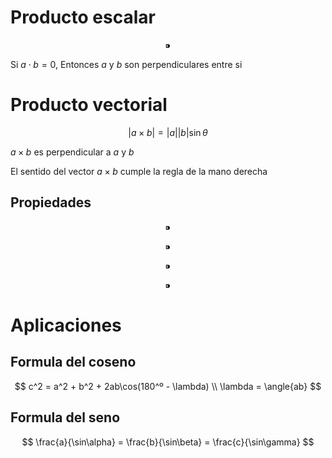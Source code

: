 # Producto escalar

$$
⁍
$$

Si $a \cdot b = 0$, Entonces $a$ y $b$ son perpendiculares entre si

# Producto vectorial

$$
|a\times b| = |a||b|\sin\theta
$$

$a \times b$ es perpendicular a $a$ y $b$

El sentido del vector $a \times b$ cumple la regla de la mano derecha

## Propiedades

$$
⁍
$$

$$
⁍
$$

$$
⁍
$$

$$
⁍
$$

# Aplicaciones

## Formula del coseno

$$
c^2 = a^2 + b^2 + 2ab\cos(180^º - \lambda) \\ \lambda = \angle{ab}
$$

## Formula del seno

$$
\frac{a}{\sin\alpha} = \frac{b}{\sin\beta} = \frac{c}{\sin\gamma}
$$